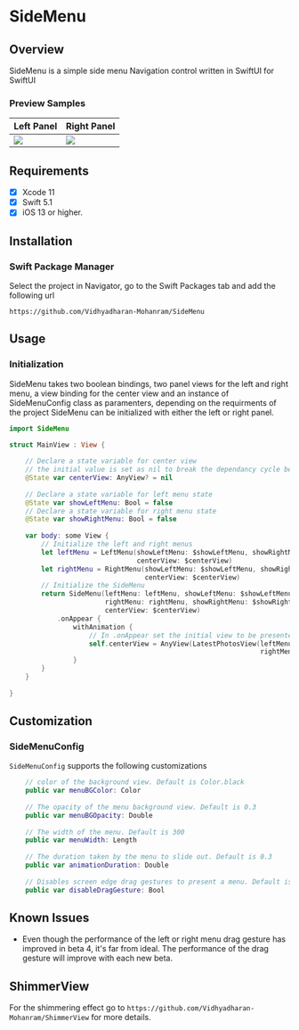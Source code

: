# SideMenu

## Overview

SideMenu is a simple side menu Navigation control written in SwiftUI for SwiftUI

### Preview Samples
| Left Panel | Right Panel |
| --- | --- |
| ![](https://raw.githubusercontent.com/Vidhyadharan-Mohanram/SideMenu/master/etc/LeftPanel.gif) | ![](https://raw.githubusercontent.com/Vidhyadharan-Mohanram/SideMenu/master/etc/RightPanel.gif) |

## Requirements
- [x] Xcode 11
- [x] Swift 5.1
- [x] iOS 13 or higher.

## Installation
### Swift Package Manager

Select the project in Navigator, go to the Swift Packages tab and add the following url 

```
https://github.com/Vidhyadharan-Mohanram/SideMenu
```

## Usage
### Initialization

SideMenu takes two boolean bindings, two panel views for the left and right menu, a view binding for the center view and an instance of SideMenuConfig class as paramenters, depending on the requirments of the project SideMenu can be initialized with either the left or right panel.

```swift
import SideMenu 

struct MainView : View {
    
    // Declare a state variable for center view
    // the initial value is set as nil to break the dependancy cycle between the menus and the center view 
    @State var centerView: AnyView? = nil
    
    // Declare a state variable for left menu state
    @State var showLeftMenu: Bool = false
    // Declare a state variable for right menu state
    @State var showRightMenu: Bool = false
    
    var body: some View {
    	// Initialize the left and right menus
    	let leftMenu = LeftMenu(showLeftMenu: $showLeftMenu, showRightMenu: $showRightMenu,
                                centerView: $centerView)
        let rightMenu = RightMenu(showLeftMenu: $showLeftMenu, showRightMenu: $showRightMenu,
                                  centerView: $centerView)
        // Initialize the SideMenu 
        return SideMenu(leftMenu: leftMenu, showLeftMenu: $showLeftMenu,
                        rightMenu: rightMenu, showRightMenu: $showRightMenu,
                        centerView: $centerView)
            .onAppear {
                withAnimation {
                	// In .onAppear set the initial view to be presented as center view 
                    self.centerView = AnyView(LatestPhotosView(leftMenuState: self.$showLeftMenu,
                                                               rightMenuState: self.$showRightMenu))
                }
        }
    }
    
}
```



## Customization
### SideMenuConfig

`SideMenuConfig` supports the following customizations

```swift
    // color of the background view. Default is Color.black
    public var menuBGColor: Color
	
    // The opacity of the menu background view. Default is 0.3
    public var menuBGOpacity: Double
    
    // The width of the menu. Default is 300
    public var menuWidth: Length
    
    // The duration taken by the menu to slide out. Default is 0.3
    public var animationDuration: Double
    
    // Disables screen edge drag gestures to present a menu. Default is true
    public var disableDragGesture: Bool
```


## Known Issues

* Even though the performance of the left or right menu drag gesture has improved in beta 4, it's far from ideal. The performance of the drag gesture will improve with each new beta.

## ShimmerView
For the shimmering effect go to `https://github.com/Vidhyadharan-Mohanram/ShimmerView` for more details.
